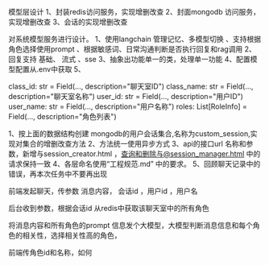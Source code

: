 

模型层设计
1、封装redis访问服务，实现增删改查
2、封面mongodb 访问服务，实现增删改查
3、会话的实现增删改查

对系统模型服务进行设计。
1、使用langchain 管理记忆、多模型切换 、支持根据角色选择使用prompt 、根据敏感词、日常沟通判断是否执行回复和rag调用 
2、回复支持 基础、 流式 、sse 
3、抽象出功能单一的类，处理单一功能
4、配置模型配置从.env中获取
5、


class_id: str = Field(..., description="聊天室ID")
class_name: str = Field(..., description="聊天室名称")
user_id: str = Field(..., description="用户ID")
user_name: str = Field(..., description="用户名称")
roles: List[RoleInfo] = Field(..., description="角色列表")

1、按上面的数据结构创建 mongodb的用户会话集合,名称为custom_session,实现对集合的增删改查方法
2、方法统一使用异步方式
3、api的接口url 名称和参数，新增与session_creator.html ，查询和删除与@session_manager.html 中的请求保持一致
4、各层命名使用“工程规范.md” 中的要求。
5、回顾聊天记录中的错误，再本次任务中不要再出现


前端发起聊天，传参数 消息内容， 会话id ，用户id ，用户名

后台收到参数，根据会话id 从redis中获取该聊天室中的所有角色

将消息内容和所有角色的prompt 信息发个大模型，大模型判断消息信息和每个角色的相关性，选择相关性高的角色，

前端传角色id和名称，如何